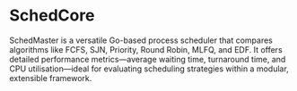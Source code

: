 # SchedCore
SchedMaster is a versatile Go-based process scheduler that compares algorithms like FCFS, SJN, Priority, Round Robin, MLFQ, and EDF. It offers detailed performance metrics—average waiting time, turnaround time, and CPU utilisation—ideal for evaluating scheduling strategies within a modular, extensible framework.
